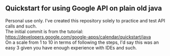 ## Quickstart for using Google API on plain old java
 Personal use only.
 I've created this repository solely to practice and test API calls and such.<br>
 The initial commit is from the tutorial:<br>
 https://developers.google.com/google-apps/calendar/quickstart/java<br>
 On a scale from 1 to 10 in terms of following the steps, I'd say this was an easy 3 given you have enough experience with IDEs and such. 

